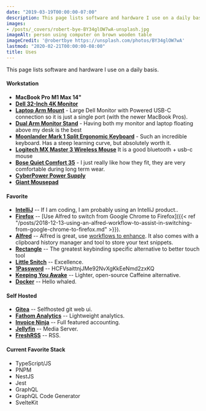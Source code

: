 ```yaml
---
date: "2019-03-19T00:00:00-07:00"
description: This page lists software and hardware I use on a daily basis.
images: 
- /posts/_covers/robert-bye-BY34glOW7wA-unsplash.jpg
imageAlt: person using computer on brown wooden table
imageCredit: '@robertbye https://unsplash.com/photos/BY34glOW7wA'
lastmod: "2020-02-21T00:00:00-08:00"
title: Uses
---
```


This page lists software and hardware I use on a daily basis.

#### Workstation

* **MacBook Pro M1 Max 14"**
* **[Dell 32-Inch 4K Monitor](https://www.amazon.com/gp/product/B07HDBD9CM)** 
* **[Laptop Arm Mount](https://www.amazon.com/gp/product/B010QZD6I6)** - Large Dell Monitor with Powered USB-C connection so it is just a single port (with the newer MacBook Pros).
* **[Dual Arm Monitor Stand](https://www.amazon.com/gp/product/B00MIBN71I)** - Having both my monitor and laptop floating above my desk is the best
* **[Moonlander Mark 1 Split Ergonomic Keyboard](https://www.zsa.io/moonlander/)** - Such an incredible keyboard. Has a steep learning curve, but absolutely worth it.
* **[Logitech MX Master 3 Wireless Mouse](https://www.amazon.com/gp/product/B07S395RWD)** It is a good bluetooth + usb-c mouse
* **[Bose Quiet Comfort 35](https://www.amazon.com/gp/product/B0756CYWWD)** - I just really like how they fit, they are very comfortable during long term wear.
* **[CyberPower Power Supply](https://www.amazon.com/gp/product/B00429N19W)**
* **[Giant Mousepad](https://www.amazon.com/gp/product/B01AS8ROZ2)**

#### Favorite

* **[IntelliJ](https://www.jetbrains.com/)** -- If I am coding, I am probably using an IntelliJ product..
* **[Firefox](https://www.mozilla.org/en-US/firefox/)** -- [Use Alfred to switch from Google Chrome to Firefox]({{< ref "/posts/2018-12-13-using-an-alfred-workflow-to-assist-in-switching-from-google-chrome-to-firefox.md" >}}).
* **[Alfred](https://www.alfredapp.com/)** -- Alfred is great, use [workflows to enhance](https://github.com/zenorocha/alfred-workflows). It also comes with a clipboard history manager and tool to store your text snippets.
* **[Rectangle](https://github.com/rxhanson/Rectangle)** -- The greatest keybinding specific alternative to better touch tool
* **[Little Snitch](https://www.obdev.at/products/littlesnitch/index.html)** -- Excellence. 
* **[1Password](https://1password.com/)** -- HCFVsaittnjJMe92NvXgKkEeNmd2zxKQ
* **[Keeping You Awake](https://github.com/newmarcel/KeepingYouAwake)** -- Lighter, open-source Caffeine alternative.
* **[Docker](https://www.docker.com/)** -- Hello whaled.

#### Self Hosted

* **[Gitea](https://gitea.io/en-us/)** -- Selfhosted git web ui.
* **[Fathom Analytics](https://usefathom.com/)** -- Lightweight analytics.
* **[Invoice Ninja](https://www.invoiceninja.com/)** -- Full featured accounting.
* **[Jellyfin](https://jellyfin.media)** -- Media Server.
* **[FreshRSS](https://www.freshrss.org/)** -- RSS.

#### Current Favorite Stack

* TypeScript/JS
* PNPM
* NestJS
* Jest
* GraphQL
* GraphQL Code Generator
* SvelteKit
